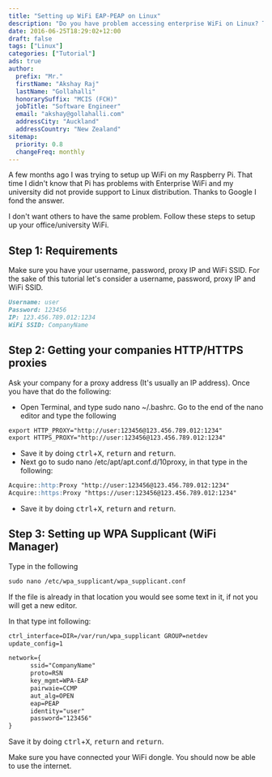 ```yaml
---
title: "Setting up WiFi EAP-PEAP on Linux"
description: "Do you have problem accessing enterprise WiFi on Linux? Then this article is for you."
date: 2016-06-25T18:29:02+12:00
draft: false
tags: ["Linux"]
categories: ["Tutorial"]
ads: true
author:
  prefix: "Mr."
  firstName: "Akshay Raj"
  lastName: "Gollahalli"
  honorarySuffix: "MCIS (FCH)"
  jobTitle: "Software Engineer"
  email: "akshay@gollahalli.com"
  addressCity: "Auckland"
  addressCountry: "New Zealand"
sitemap:
  priority: 0.8
  changeFreq: monthly
---
```


A few months ago I was trying to setup up WiFi on my Raspberry Pi. That time I didn't know that Pi has problems with Enterprise WiFi and my university did not provide support to Linux distribution. Thanks to Google I fond the answer.

I don't want others to have the same problem. Follow these steps to setup up your office/university WiFi.

<!--adsense-->

## Step 1: Requirements

Make sure you have your username, password, proxy IP and WiFi SSID. For the sake of this tutorial let's consider a username, password, proxy IP and WiFi SSID.

```md
Username: user
Password: 123456
IP: 123.456.789.012:1234
WiFi SSID: CompanyName
```

## Step 2: Getting your companies HTTP/HTTPS proxies

Ask your company for a proxy address (It's usually an IP address). Once you have that do the following:

- Open Terminal, and type sudo nano ~/.bashrc. Go to the end of the nano editor and type the following

```md
export HTTP_PROXY="http://user:123456@123.456.789.012:1234"
export HTTPS_PROXY="http://user:123456@123.456.789.012:1234"
```

- Save it by doing <kbd class="uk-label">ctrl</kbd>+<kbd class="uk-label">X</kbd>, <kbd class="uk-label">return</kbd> and <kbd class="uk-label">return</kbd>.
- Next go to sudo nano /etc/apt/apt.conf.d/10proxy, in that type in the following:

```md
Acquire::http:Proxy "http://user:123456@123.456.789.012:1234"
Acquire::https:Proxy "https://user:123456@123.456.789.012:1234"
```

- Save it by doing <kbd class="uk-label">ctrl</kbd>+<kbd class="uk-label">X</kbd>, <kbd class="uk-label">return</kbd> and <kbd class="uk-label">return</kbd>.

<!--adsense-->

## Step 3: Setting up WPA Supplicant (WiFi Manager)

Type in the following

```md
sudo nano /etc/wpa_supplicant/wpa_supplicant.conf
```

If the file is already in that location you would see some text in it, if not you will get a new editor.

In that type int following:

```md
ctrl_interface=DIR=/var/run/wpa_supplicant GROUP=netdev
update_config=1

network={
      ssid="CompanyName"
      proto=RSN
      key_mgmt=WPA-EAP
      pairwaie=CCMP
      aut_alg=OPEN
      eap=PEAP
      identity="user"
      password="123456"
}
```

Save it by doing <kbd class="uk-label">ctrl</kbd>+<kbd class="uk-label">X</kbd>, <kbd class="uk-label">return</kbd> and <kbd class="uk-label">return</kbd>.

Make sure you have connected your WiFi dongle. You should now be able to use the internet.
